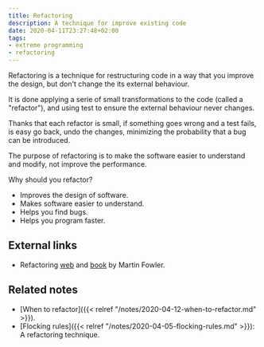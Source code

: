 ```yaml
---
title: Refactoring
description: A technique for improve existing code
date: 2020-04-11T23:27:48+02:00
tags:
- extreme programming
- refactoring
---
```


Refactoring is a technique for restructuring code in a way that you improve the design, but don't change the its external behaviour.

It is done applying a serie of small transformations to the code (called a "refactor"), and using test to ensure the external behaviour never changes.

Thanks that each refactor is small, if something goes wrong and a test fails, is easy go back, undo the changes, minimizing the probability that a bug can be introduced.

The purpose of refactoring is to make the software easier to understand and modify, not improve the performance.

Why should you refactor?

* Improves the design of software.
* Makes software easier to understand.
* Helps you find bugs.
* Helps you program faster.

## External links
* Refactoring [web](https://www.refactoring.com/) and [book](https://www.amazon.com/gp/product/B007WTFWJ6/ref=as_li_qf_asin_il_tl?ie=UTF8&tag=arctaruscom-20&creative=9325&linkCode=as2&creativeASIN=B007WTFWJ6&linkId=7bafb78eced674869ad97f872a966d98) by Martin Fowler.

## Related notes
* [When to refactor]({{< relref "/notes/2020-04-12-when-to-refactor.md" >}}).
* [Flocking rules]({{< relref "/notes/2020-04-05-flocking-rules.md" >}}): A refactoring technique.
